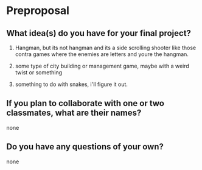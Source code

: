 # Preproposal

## What idea(s) do you have for your final project?

1) Hangman, but its not hangman and its a side scrolling shooter like those contra games where the enemies are letters and youre the hangman.

2) some type of city building or management game, maybe with a weird twist or something

3) something to do with snakes, i'll figure it out.

## If you plan to collaborate with one or two classmates, what are their names?

none

## Do you have any questions of your own?

none
